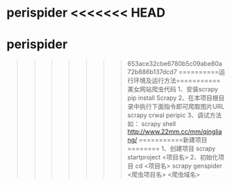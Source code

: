 perispider
<<<<<<< HEAD
==========
perispider
=======
>>>>>>> 653ace32cbe6780b5c09abe80a72b886b137dcd7
==========运行环境及运行方法===========
美女网站爬虫代码
1、安装scrapy
pip install Scrapy
2、在本项目根目录中执行下面指令即可爬取图片URL
scrapy crwal peripic
3、调试方法如：
scrapy shell http://www.22mm.cc/mm/qingliang/
===========新建项目========
1、创建项目
scrapy startproject <项目名>
2、初始化项目
cd <项目名>
scrapy genspider <爬虫项目名> <爬虫域名>
